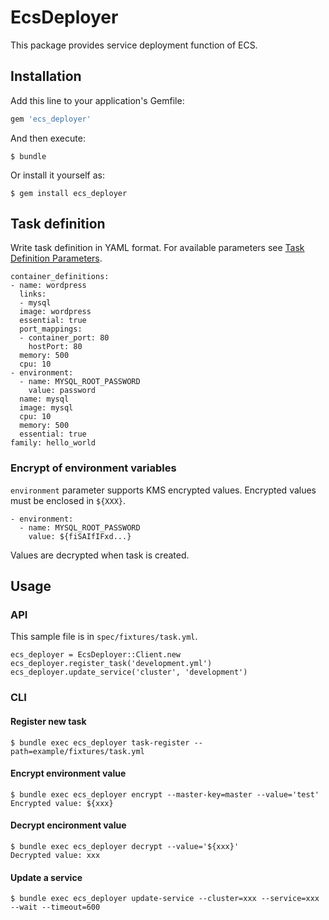 # EcsDeployer

This package provides service deployment function of ECS.

## Installation

Add this line to your application's Gemfile:

```ruby
gem 'ecs_deployer'
```

And then execute:

    $ bundle

Or install it yourself as:

    $ gem install ecs_deployer

## Task definition

Write task definition in YAML format.
For available parameters see [Task Definition Parameters](http://docs.aws.amazon.com/AmazonECS/latest/developerguide/task_definition_parameters.html).

```
container_definitions:
- name: wordpress
  links:
  - mysql
  image: wordpress
  essential: true
  port_mappings:
  - container_port: 80
    hostPort: 80
  memory: 500
  cpu: 10
- environment:
  - name: MYSQL_ROOT_PASSWORD
    value: password
  name: mysql
  image: mysql
  cpu: 10
  memory: 500
  essential: true
family: hello_world
```

### Encrypt of environment variables

`environment` parameter supports KMS encrypted values.
Encrypted values must be enclosed in `${XXX}`.

```
- environment:
  - name: MYSQL_ROOT_PASSWORD
    value: ${fiSAIfIFxd...}
```

Values are decrypted when task is created.

## Usage

### API

This sample file is in `spec/fixtures/task.yml`.

```
ecs_deployer = EcsDeployer::Client.new
ecs_deployer.register_task('development.yml')
ecs_deployer.update_service('cluster', 'development')
```

### CLI

#### Register new task

```
$ bundle exec ecs_deployer task-register --path=example/fixtures/task.yml
```

#### Encrypt environment value

```
$ bundle exec ecs_deployer encrypt --master-key=master --value='test'
Encrypted value: ${xxx}
```

#### Decrypt encironment value

```
$ bundle exec ecs_deployer decrypt --value='${xxx}'
Decrypted value: xxx
```

#### Update a service

```
$ bundle exec ecs_deployer update-service --cluster=xxx --service=xxx --wait --timeout=600
```
